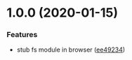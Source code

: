 # 1.0.0 (2020-01-15)


### Features

* stub fs module in browser ([ee49234](https://github.com/dumberjs/fs-browser-stub/commit/ee49234fc9b3aee25c90b07ec16dfb7a4c416981))




